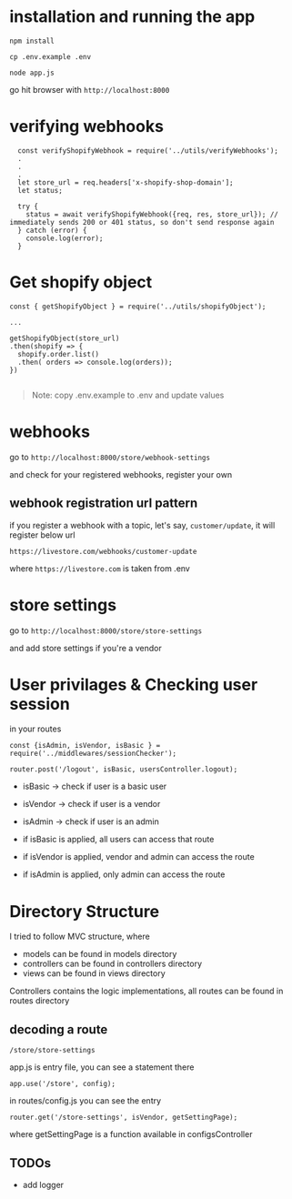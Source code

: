 # installation and running the app

```
npm install

cp .env.example .env

node app.js

```

go hit browser with `http://localhost:8000`

# verifying webhooks

```
  const verifyShopifyWebhook = require('../utils/verifyWebhooks');
  .
  .
  .
  let store_url = req.headers['x-shopify-shop-domain'];
  let status;

  try {
    status = await verifyShopifyWebhook({req, res, store_url}); // immediately sends 200 or 401 status, so don't send response again
  } catch (error) {
    console.log(error);
  }

```

# Get shopify object

```
const { getShopifyObject } = require('../utils/shopifyObject');

...

getShopifyObject(store_url)
.then(shopify => {
  shopify.order.list()
  .then( orders => console.log(orders));
})


```

> Note: copy .env.example to .env and update values

# webhooks

go to `http://localhost:8000/store/webhook-settings`

and check for your registered webhooks, register your own

## webhook registration url pattern

if you register a webhook with a topic, let's say, `customer/update`, it will register below url

```
https://livestore.com/webhooks/customer-update
```

where `https://livestore.com` is taken from .env

# store settings

go to `http://localhost:8000/store/store-settings`

and add store settings if you're a vendor

# User privilages & Checking user session

in your routes

```
const {isAdmin, isVendor, isBasic } = require('../middlewares/sessionChecker');

router.post('/logout', isBasic, usersController.logout);

```

- isBasic -> check if user is a basic user
- isVendor -> check if user is a vendor
- isAdmin -> check if user is an admin

- if isBasic is applied, all users can access that route
- if isVendor is applied, vendor and admin can access the route
- if isAdmin is applied, only admin can access the route



# Directory Structure

I tried to follow MVC structure, where 

- models can be found in models directory
- controllers can be found in controllers directory
- views can be found in views directory

Controllers contains the logic implementations, all routes can be found in routes directory


## decoding a route

`/store/store-settings`

app.js is entry file, you can see a statement there

```
app.use('/store', config);
```

in routes/config.js you can see the entry

```
router.get('/store-settings', isVendor, getSettingPage);
```

where getSettingPage is a function available in configsController


## TODOs

- add logger